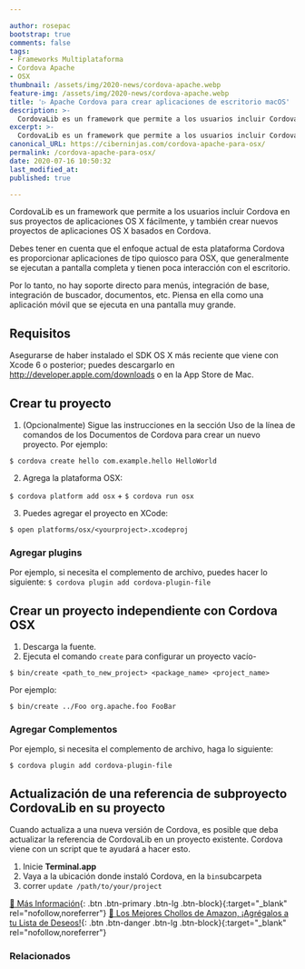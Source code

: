 ```yaml
---

author: rosepac
bootstrap: true
comments: false
tags:
- Frameworks Multiplataforma
- Cordova Apache
- OSX
thumbnail: /assets/img/2020-news/cordova-apache.webp
feature-img: /assets/img/2020-news/cordova-apache.webp
title: '▷ Apache Cordova para crear aplicaciones de escritorio macOS'
description: >-
  CordovaLib es un framework que permite a los usuarios incluir Cordova en sus proyectos de aplicaciones OS X fácilmente, y también crear nuevos proyectos de aplicaciones OS X basados ​​en Cordova.
excerpt: >-
  CordovaLib es un framework que permite a los usuarios incluir Cordova en sus proyectos de aplicaciones OS X fácilmente, y también crear nuevos proyectos de aplicaciones OS X basados ​​en Cordova.
canonical_URL: https://ciberninjas.com/cordova-apache-para-osx/
permalink: /cordova-apache-para-osx/
date: 2020-07-16 10:50:32
last_modified_at: 
published: true

---
```


CordovaLib es un framework que permite a los usuarios incluir Cordova en sus proyectos de aplicaciones OS X fácilmente, y también crear nuevos proyectos de aplicaciones OS X basados ​​en Cordova.

Debes tener en cuenta que el enfoque actual de esta plataforma Cordova es proporcionar aplicaciones de tipo quiosco para OSX, que generalmente se ejecutan a pantalla completa y tienen poca interacción con el escritorio.

Por lo tanto, no hay soporte directo para menús, integración de base, integración de buscador, documentos, etc. Piensa en ella como una aplicación móvil que se ejecuta en una pantalla muy grande.

## **Requisitos**

Asegurarse de haber instalado el SDK OS X más reciente que viene con Xcode 6 o posterior; puedes descargarlo en http://developer.apple.com/downloads o en la App Store de Mac.

## **Crear tu proyecto**

1. (Opcionalmente) Sigue las instrucciones en la sección Uso de la línea de comandos de los Documentos de Cordova para crear un nuevo proyecto. Por ejemplo:

`$ cordova create hello com.example.hello HelloWorld`

2. Agrega la plataforma OSX:

`$ cordova platform add osx` + `$ cordova run osx`

3. Puedes agregar el proyecto en XCode:

`$ open platforms/osx/<yourproject>.xcodeproj`

### **Agregar plugins**

Por ejemplo, si necesita el complemento de archivo, puedes hacer lo siguiente: `$ cordova plugin add cordova-plugin-file`

## **Crear un proyecto independiente con Cordova OSX**

1. Descarga la fuente.
2. Ejecuta el comando `create` para configurar un proyecto vacío-

`$ bin/create <path_to_new_project> <package_name> <project_name>`

Por ejemplo:

`$ bin/create ../Foo org.apache.foo FooBar`

### **Agregar Complementos**

Por ejemplo, si necesita el complemento de archivo, haga lo siguiente:

`$ cordova plugin add cordova-plugin-file`

## **Actualización de una referencia de subproyecto CordovaLib en su proyecto**

Cuando actualiza a una nueva versión de Cordova, es posible que deba actualizar la referencia de CordovaLib en un proyecto existente. Cordova viene con un script que te ayudará a hacer esto.

1. Inicie **Terminal.app**
2. Vaya a la ubicación donde instaló Cordova, en la `bin`subcarpeta
3. correr `update /path/to/your/project`

[🔨 Más Información](https://www.npmjs.com/package/cordova-osx){: .btn .btn-primary .btn-lg .btn-block}{:target="_blank" rel="nofollow,noreferrer"}
[🛒 Los Mejores Chollos de Amazon, ¡Agrégalos a tu Lista de Deseos!](https://www.amazon.es/shop/cibercursos "Los Mejores Chollos de Amazon, Ofertas Flash, Black Monday y Amazon Prime Day"){: .btn .btn-danger .btn-lg .btn-block}{:target="_blank" rel="nofollow,noreferrer"}

### **Relacionados** <!-- omit in toc --> <!-- omit in toc -->